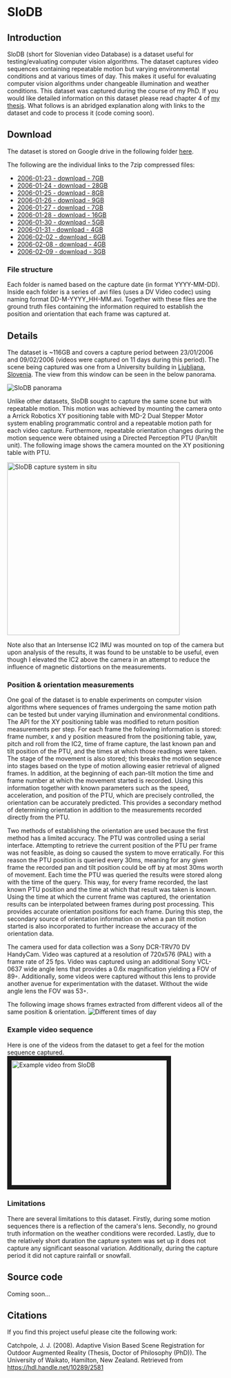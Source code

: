 # SloDB

## Introduction
SloDB (short for Slovenian video Database) is a dataset useful for testing/evaluating computer vision algorithms. The dataset captures video sequences containing repeatable motion but varying environmental conditions and at various times of day. This makes it useful for evaluating computer vision algorithms under changeable illumination and weather conditions. This dataset was captured during the course of my PhD. If you would like detailed information on this dataset please read chapter 4 of [my thesis](https://hdl.handle.net/10289/2581). What follows is an abridged explanation along with links to the dataset and code to process it (code coming soon).

## Download
The dataset is stored on Google drive in the following folder [here](https://drive.google.com/drive/folders/1jD-LzSZnSQcRjP8Sm4DT5-TbUbxw2byG?usp=sharing).

The following are the individual links to the 7zip compressed files:
- [2006-01-23 - download - 7GB](https://drive.google.com/open?id=1MHblfCz5b0WikmQbJEWJPaXn76P51Xne)
- [2006-01-24 - download - 28GB](https://drive.google.com/open?id=1eH_LLBVun67xYKusnyGBIG-xXKbTzwO8)
- [2006-01-25 - download - 8GB](https://drive.google.com/open?id=1u1meyvriTj2wRJn27AnuEThBVWmlmF5G)
- [2006-01-26 - download - 9GB](https://drive.google.com/open?id=15vSmEI7ZxsQ53ppvhR136U1mk61c9Sqm)
- [2006-01-27 - download - 7GB](https://drive.google.com/open?id=1Nrli5MmPmS-_dW2Tyw7hTTu5MsfqFzzQ)
- [2006-01-28 - download - 16GB](https://drive.google.com/open?id=1e9klK0HJxtTNTF_n8G6u44jquLFUioyC)
- [2006-01-30 - download - 5GB](https://drive.google.com/open?id=1BfOYdI6XbLcdIE7NBiUnjef3caLiKN__)
- [2006-01-31 - download - 4GB](https://drive.google.com/open?id=1ZaP3p5STHHAHuO1EoFPBKTzS57Qny-Il)
- [2006-02-02 - download - 6GB](https://drive.google.com/open?id=1qCR7pgBfN3lXbiHKO3eNieybU15ZcmM6)
- [2006-02-08 - download - 4GB](https://drive.google.com/open?id=1V0hIx__Mtp7DAS1SbmtZAmhnY964Pess)
- [2006-02-09 - download - 3GB](https://drive.google.com/open?id=15Awr7MY-BmDi8WaFwqTbIUhKyQu41KjR)

### File structure
Each folder is named based on the capture date (in format YYYY-MM-DD). Inside each folder is a series of .avi files (uses a DV Video codec) using naming format DD-M-YYYY_HH-MM.avi. Together with these files are the ground truth files containing the information required to establish the position and orientation that each frame was captured at.

## Details
The dataset is ~116GB and covers a capture period between 23/01/2006 and 09/02/2006 (videos were captured on 11 days during this period). The scene being captured was one from a University building in [Ljubljana, Slovenia](https://en.wikipedia.org/wiki/Ljubljana). The view from this window can be seen in the below panorama.

![SloDB panorama](/readme_images/slo_panorama.jpg)

Unlike other datasets, SloDB sought to capture the same scene but with repeatable motion. This motion was achieved by mounting the camera onto a Arrick Robotics XY positioning table with MD-2 Dual Stepper Motor system enabling programmatic control and a repeatable motion path for each video capture. Furthermore, repeatable orientation changes during the motion sequence were obtained using a Directed Perception PTU (Pan/tilt unit). The following image shows the camera mounted on the XY positioning table with PTU. 

<img src="/readme_images/capture_in_situ.jpg" width="400" alt="SloDB capture system in situ">

Note also that an Intersense IC2 IMU was mounted on top of the camera but upon analysis of the results, it was found to be unstable to be useful, even though I elevated the IC2 above the camera in an attempt to reduce the influence of magnetic distortions on the measurements.

### Position & orientation measurements
One goal of the dataset is to enable experiments on computer vision algorithms where sequences of frames undergoing the same motion path can be tested but under varying illumination and environmental conditions. The API for the XY positioning table was modified to return position measurements per step. For each frame the following information is stored: frame number, x and y position measured from the positioning table, yaw, pitch and roll from the IC2, time of frame capture, the last known pan and tilt position of the PTU, and the times at which those readings were taken. The stage of the movement is also stored; this breaks the motion sequence into stages based on the type of motion allowing easier retrieval of aligned frames. In addition, at the beginning of each pan-tilt motion the time and frame number at which the movement started is recorded. Using this information together with known parameters such as the speed, acceleration, and position of the PTU, which are precisely controlled, the orientation can be accurately predicted. This provides a secondary method of determining orientation in addition to the measurements recorded directly from the PTU. 

Two methods of establishing the orientation are used because the first method has a limited accuracy. The PTU was controlled using a serial interface. Attempting to retrieve the current position of the PTU per frame was not feasible, as doing so caused the system to move erratically. For this reason the PTU position is queried every 30ms, meaning for any given frame the recorded pan and tilt position could be off by at most 30ms worth of movement. Each time the PTU was queried the results were stored along with the time of the query. This way, for every frame recorded, the last known PTU position and the time at which that result was taken is known. Using the time at which the current frame was captured, the orientation results can be interpolated between frames during post processing. This provides accurate orientation positions for each frame. During this step, the secondary source of orientation information on when a pan tilt motion started is also incorporated to further increase the accuracy of the orientation data.

The camera used for data collection was a Sony DCR-TRV70 DV HandyCam. Video was captured at a resolution of 720x576 (PAL) with a frame rate of 25 fps. Video was captured using an additional Sony VCL-0637 wide angle lens that provides a 0.6x magnification yielding a FOV of 89◦. Additionally, some videos were captured without this lens to provide another avenue for experimentation with the dataset. Without the wide angle lens the FOV was 53◦.

The following image shows frames extracted from different videos all of the same position & orientation.
![Different times of day](/readme_images/different_times.png)

### Example video sequence
Here is one of the videos from the dataset to get a feel for the motion sequence captured.
<a href="http://www.youtube.com/watch?feature=player_embedded&v=CAeCfXi1LsU" target="_blank"><img src="http://img.youtube.com/vi/CAeCfXi1LsU/0.jpg" 
alt="Example video from SloDB" width="360" height="289" border="10" /></a>

### Limitations
There are several limitations to this dataset. Firstly, during some motion sequences there is a reflection of the camera's lens. Secondly, no ground truth information on the weather conditions were recorded. Lastly, due to the relatively short duration the capture system was set up it does not capture any significant seasonal variation. Additionally, during the capture period it did not capture rainfall or snowfall.

## Source code
Coming soon...


## Citations
If you find this project useful please cite the following work:

Catchpole, J. J. (2008). Adaptive Vision Based Scene Registration for Outdoor Augmented Reality (Thesis, Doctor of Philosophy (PhD)). The University of Waikato, Hamilton, New Zealand. Retrieved from https://hdl.handle.net/10289/2581
